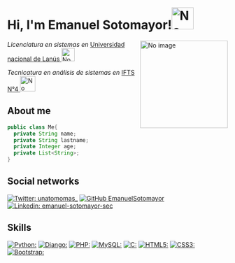 <h1>Hi, I'm Emanuel Sotomayor!<img src="https://i.pinimg.com/originals/1b/34/df/1b34dfc0a9bf5563e0f960a24b6862db.gif" alt="No image" width="50"/></h1>
<img src="https://i.pinimg.com/originals/03/d2/84/03d28495bbd28615c9aef77a1dd6274f.gif" alt="No image" align="right" width="200"/>
<p><em>Licenciatura en sistemas en </em><a href="http://www.unla.edu.ar/" target="_blank">Universidad nacional de Lanús </a><img src="https://media.giphy.com/media/tOAOc4dz63hGm0tLqt/giphy.gif" alt="No image" width="30"/></p>
<p><em>Tecnicatura en análisis de sistemas en </em><a href="http://www.unla.edu.ar/" target="_blank">IFTS N°4 </a><img src="https://media.giphy.com/media/UEQQNxLdEgDXq1Aseh/giphy.gif" alt="No image" width="35"/></p>

<h2>About me</h2>

```java
public class Me{
  private String name;
  private String lastname;
  private Integer age;
  private List<String>;
}
```
<h2>Social networks</h2>

[![Twitter: unatomomas_](https://img.shields.io/badge/Twitter-1DA1F2?style=for-the-badge&logo=twitter&logoColor=white)](https://twitter.com/unatomomas_) 
[![GitHub EmanuelSotomayor](https://img.shields.io/badge/GitHub-100000?style=for-the-badge&logo=github&logoColor=white)](https://github.com/EmanuelSotomayor)
[![Linkedin: emanuel-sotomayor-sec](https://img.shields.io/badge/LinkedIn-0077B5?style=for-the-badge&logo=linkedin&logoColor=white)](https://www.linkedin.com/in/emanuel-sotomayor-sec/)

<h2>Skills</h2>


[![Python:](https://img.shields.io/badge/Python-14354C?style=for-the-badge&logo=python&logoColor=white)]()
[![Django:](https://img.shields.io/badge/Django-092E20?style=for-the-badge&logo=django&logoColor=white)]()
[![PHP:](https://img.shields.io/badge/PHP-777BB4?style=for-the-badge&logo=php&logoColor=white)]()
[![MySQL:](https://img.shields.io/badge/MySQL-00000F?style=for-the-badge&logo=mysql&logoColor=white)]()
[![C:](https://img.shields.io/badge/C-00599C?style=for-the-badge&logo=c&logoColor=white)]()
[![HTML5:](https://img.shields.io/badge/HTML5-E34F26?style=for-the-badge&logo=html5&logoColor=white)]()
[![CSS3:](https://img.shields.io/badge/CSS3-1572B6?style=for-the-badge&logo=css3&logoColor=white)]()
[![Bootstrap:](https://img.shields.io/badge/Bootstrap-563D7C?style=for-the-badge&logo=bootstrap&logoColor=white)]()
